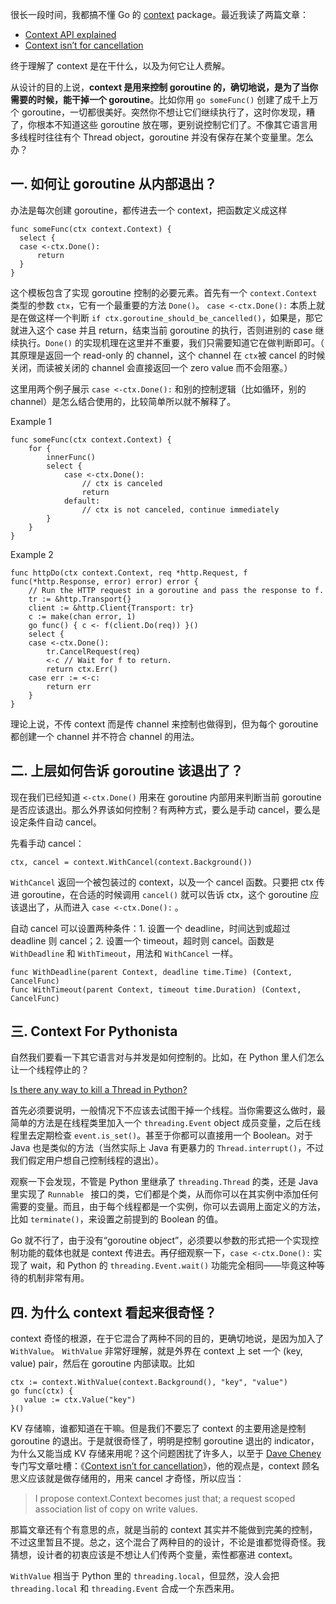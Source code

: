 很长一段时间，我都搞不懂 Go 的 [context](https://golang.org/pkg/context/) package。最近我读了两篇文章：

- [Context API explained](https://siadat.github.io/post/context)
- [Context isn’t for cancellation](https://dave.cheney.net/2017/08/20/context-isnt-for-cancellation)

终于理解了 context 是在干什么，以及为何它让人费解。

从设计的目的上说，**context 是用来控制 goroutine 的，确切地说，是为了当你需要的时候，能干掉一个 goroutine**。比如你用 `go someFunc()` 创建了成千上万个 goroutine，一切都很美好。突然你不想让它们继续执行了，这时你发现，糟了，你根本不知道这些 goroutine 放在哪，更别说控制它们了。不像其它语言用多线程时往往有个 Thread object，goroutine 并没有保存在某个变量里。怎么办？

## 一. 如何让 goroutine 从内部退出？

办法是每次创建 goroutine，都传进去一个 context，把函数定义成这样

```
func someFunc(ctx context.Context) {
  select {
  case <-ctx.Done():
      return
  }
}
```

这个模板包含了实现 goroutine 控制的必要元素。首先有一个 `context.Context` 类型的参数 `ctx`，它有一个最重要的方法 `Done()`。 `case <-ctx.Done():` 本质上就是在做这样一个判断 `if ctx.goroutine_should_be_cancelled()`，如果是，那它就进入这个 case 并且 return，结束当前 goroutine 的执行，否则进别的 case 继续执行。`Done()` 的实现机理在这里并不重要，我们只需要知道它在做判断即可。（ 其原理是返回一个 read-only 的 channel，这个 channel 在 `ctx`被 cancel 的时候关闭，而读被关闭的 channel 会直接返回一个 zero value 而不会阻塞。）

这里用两个例子展示 `case <-ctx.Done():` 和别的控制逻辑（比如循环，别的 channel）是怎么结合使用的，比较简单所以就不解释了。

Example 1

```
func someFunc(ctx context.Context) {
    for {
        innerFunc()
        select {
            case <-ctx.Done():
                // ctx is canceled
                return
            default:
                // ctx is not canceled, continue immediately
        }
    }
}
```

Example 2

```
func httpDo(ctx context.Context, req *http.Request, f func(*http.Response, error) error) error {
    // Run the HTTP request in a goroutine and pass the response to f.
    tr := &http.Transport{}
    client := &http.Client{Transport: tr}
    c := make(chan error, 1)
    go func() { c <- f(client.Do(req)) }()
    select {
    case <-ctx.Done():
        tr.CancelRequest(req)
        <-c // Wait for f to return.
        return ctx.Err()
    case err := <-c:
        return err
    }
}
```

理论上说，不传 context 而是传 channel 来控制也做得到，但为每个 goroutine 都创建一个 channel 并不符合 channel 的用法。

## 二. 上层如何告诉 goroutine 该退出了？

现在我们已经知道 `<-ctx.Done()` 用来在 goroutine 内部用来判断当前 goroutine 是否应该退出。那么外界该如何控制？有两种方式，要么是手动 cancel，要么是设定条件自动 cancel。

先看手动 cancel：

```
ctx, cancel = context.WithCancel(context.Background())
```

`WithCancel` 返回一个被包装过的 context，以及一个 cancel 函数。只要把 ctx 传进 goroutine，在合适的时候调用 `cancel()` 就可以告诉 ctx，这个 goroutine 应该退出了，从而进入 `case <-ctx.Done():` 。

自动 cancel 可以设置两种条件：1. 设置一个 deadline，时间达到或超过 deadline 则 cancel；2. 设置一个 timeout，超时则 cancel。函数是 `WithDeadline` 和 `WithTimeout`，用法和 `WithCancel` 一样。

```
func WithDeadline(parent Context, deadline time.Time) (Context, CancelFunc)
func WithTimeout(parent Context, timeout time.Duration) (Context, CancelFunc)
```

## 三. Context For Pythonista

自然我们要看一下其它语言对与并发是如何控制的。比如，在 Python 里人们怎么让一个线程停止的？

[Is there any way to kill a Thread in Python?](https://stackoverflow.com/questions/323972/is-there-any-way-to-kill-a-thread-in-python)

首先必须要说明，一般情况下不应该去试图干掉一个线程。当你需要这么做时，最简单的方法是在线程类里加入一个 `threading.Event` object 成员变量，之后在线程里去定期检查 `event.is_set()`。甚至于你都可以直接用一个 Boolean。对于 Java 也是类似的方法（当然实际上 Java 有更暴力的 `Thread.interrupt()`，不过我们假定用户想自己控制线程的退出）。

观察一下会发现，不管是 Python 里继承了 `threading.Thread` 的类，还是 Java 里实现了 `Runnable ` 接口的类，它们都是个类，从而你可以在其实例中添加任何需要的变量。而且，由于每个线程都是一个实例，你可以去调用上面定义的方法，比如 `terminate()`，来设置之前提到的 Boolean 的值。

Go 就不行了，由于没有“goroutine object”，必须要以参数的形式把一个实现控制功能的载体也就是 context 传进去。再仔细观察一下，`case <-ctx.Done():` 实现了 wait，和 Python 的 `threading.Event.wait()` 功能完全相同——毕竟这种等待的机制非常有用。

## 四. 为什么 context 看起来很奇怪？

context 奇怪的根源，在于它混合了两种不同的目的，更确切地说，是因为加入了 `WithValue`。 `WithValue` 非常好理解，就是外界在 context 上 set 一个 (key, value) pair，然后在 goroutine 内部读取。比如

```
ctx := context.WithValue(context.Background(), "key", "value")
go func(ctx) {
   value := ctx.Value("key")
}()
```

KV 存储嘛，谁都知道在干嘛。但是我们不要忘了 context 的主要用途是控制 goroutine 的退出。于是就很奇怪了，明明是控制 goroutine 退出的 indicator，为什么又能当成 KV 存储来用呢？这个问题困扰了许多人，以至于 [Dave Cheney](https://dave.cheney.net/) 专门写文章吐槽：《[Context isn’t for cancellation](https://dave.cheney.net/2017/08/20/context-isnt-for-cancellation)》，他的观点是，context 顾名思义应该就是做存储用的，用来 cancel 才奇怪，所以应当：

> I propose context.Context becomes just that; a request scoped association list of copy on write values.

那篇文章还有个有意思的点，就是当前的 context 其实并不能做到完美的控制，不过这里暂且不提。总之，这个混合了两种目的的设计，不论是谁都觉得奇怪。我猜想，设计者的初衷应该是不想让人们传两个变量，索性都塞进 context。

`WithValue` 相当于 Python 里的 `threading.local`，但显然，没人会把  `threading.local` 和 `threading.Event` 合成一个东西来用。